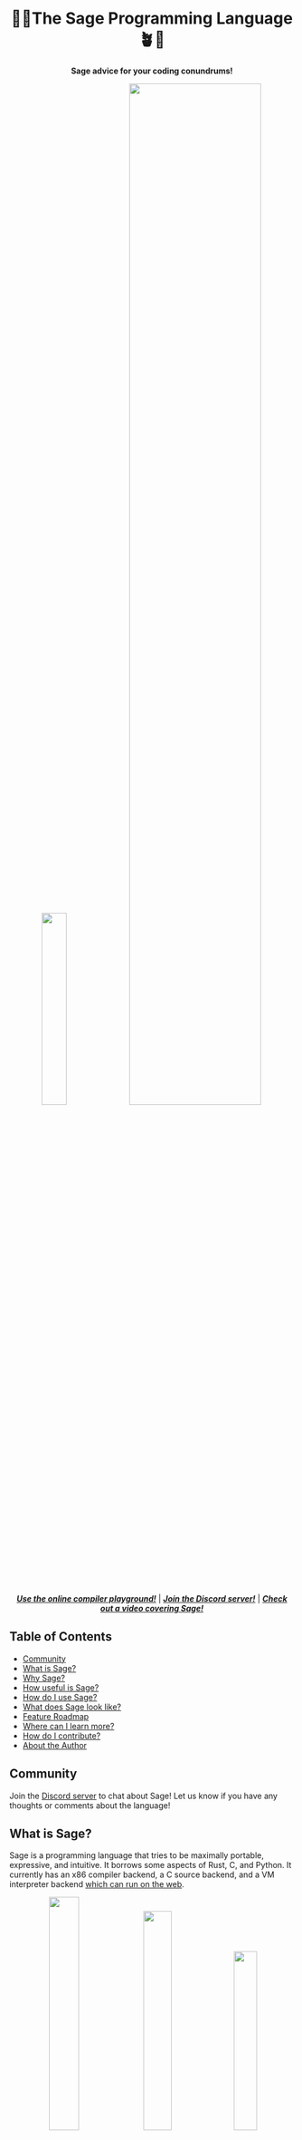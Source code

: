 <div align="center">
  <h1>🌿🌱<b>The Sage Programming Language</b>🪴🍃</h1>
  <p>
    <strong>Sage advice for your coding conundrums!</strong>
  </p>
  <p float="left">
    <img src="./assets/code1.png" width="29.5%"/>
    <a href="https://adam-mcdaniel.net/sage"><img src="./assets/sage.png" width="68%"/></a>
  </p>
  <p>
    <a href="https://adam-mcdaniel.net/sage"><b><i>Use the online compiler playground!</i></b></a>
    | <a href="https://discord.gg/rSGkM4bcdP"><b><i>Join the Discord server!</i></b></a>
    | <a href="https://www.youtube.com/watch?v=QdnxjYj1pS0"><b><i>Check out a video covering Sage!</i></b></a>
  </p>
  <!-- [***Here's a link to the online compiler playground!***](https://adam-mcdaniel.net/sage)
  [***Here's a link to the online compiler playground!***](https://adam-mcdaniel.net/sage) -->
</div>


## Table of Contents

- [Community](#community)
- [What is Sage?](#what-is-sage)
- [Why Sage?](#why-sage)
- [How useful is Sage?](#how-useful-is-sage)
- [How do I use Sage?](#how-do-i-use-sage)
- [What does Sage look like?](#what-does-sage-look-like)
- [Feature Roadmap](#feature-roadmap)
- [Where can I learn more?](#where-can-i-learn-more)
- [How do I contribute?](#how-do-i-contribute)
- [About the Author](#about-the-author)

## Community

Join the [Discord server](https://discord.gg/rSGkM4bcdP) to chat about Sage! Let us know if you have any thoughts or comments about the language!

## What is Sage?

Sage is a programming language that tries to be maximally portable, expressive, and intuitive. It borrows some aspects of Rust, C, and Python. It currently has an x86 compiler backend, a C source backend, and a VM interpreter backend [which can run on the web](https://adam-mcdaniel.net/sage).

<div align="center">
  <p float="left">
    <img src="./assets/code2.png" width="32.5%"/>
    <img src="./assets/code1.png" width="31.5%"/>
    <img src="./assets/code3.png" width="28.5%"/>
  </p>
</div>

Sage is licensed under the [MIT License](LICENSE), and has been under development since April 2022.

## Why Sage?

Sage is very portable -- run it on your thermostat! Here's the complete list of core virtual machine instructions and their C equivalents:

| Instruction | C Equivalent    |
| ----------- | --------------- |
| `while`     | `while (reg) {` |
| `if`        | `if (reg) {`    |
| `else`      | `} else {`      |
| `end`       | `}`             |
| `set N`     | `reg = N;`      |
| `call`      | `funs[reg]();`  |
| `ret`       | `return;`       |
| `save`      | `*tape_ptr = reg;` |
| `res`       | `reg = *tape_ptr;` |
| `move N`    | `tape_ptr += N;`   |
| `where`     | `reg = tape_ptr;`   |
| `deref`     | `push(tape_ptr); tape_ptr = *tape_ptr;` |
| `refer`     | `tape_ptr = pop();` |
| `index`     | `reg = (cell*)(reg) + *tape_ptr;`    |
| `add`       | `reg += *tape_ptr;` |
| `sub`       | `reg -= *tape_ptr;` |
| `mul`       | `reg *= *tape_ptr;` |
| `div`       | `reg /= *tape_ptr;` |
| `rem`       | `reg %= *tape_ptr;` |
| `nand`      | `reg = ~(reg & *tape_ptr);` |
| `gez`       | `reg = reg >= 0;`  |

You could fit this instruction set on a T-shirt!

The compiler can target this limited "core" instruction set, with an expanded "standard" instruction set for floating point operations and foreign functions. The core instruction set is designed to be as simple as possible for anyone to implement their own backend. [Try to see if you can implement it yourself for your backend of choice!](https://github.com/adam-mcdaniel/sage/blob/main/src/targets/c.rs)

The virtual machine has some important optimization properties: Although Sage's VM is a *very simple* zero-address-code representation, it preserves all the information to *reconstruct* an LLVM-like three-address-code representation of the original higher level IR. This makes the instruction set capable of applying LLVM's optimizations while being *much easier* to implement. **Sage's innovation is in the backend, not the frontend.**

This combination of simplicity and capacity for optimization was my motivation for creating Sage. I wanted to create a virtual machine with the largest **speed + expression + portability** to **implementation difficulty** ratio, and a high level language that could compile to it. I think Sage is a good solution to this problem.

This project is based on some ideas I had while working on [Harbor](https://github.com/adam-mcdaniel/harbor) for a hackathon.

## How useful is Sage?

Sage is a very young project, and is not ready for production. It's still possible to write very useful programs in it, though.

[SageOS is an operating system with a userspace written in Sage.](https://github.com/adam-mcdaniel/sage-os) Its graphical shell and presentation app (both written in Sage) use the FFI to draw to the screen, receive input from the mouse and keyboard, interact with the filesystem, and schedule new processes. [You can look at the shell code here.](https://github.com/adam-mcdaniel/sage/tree/main/examples/sage-os/shell.sg)

[![Shell1](assets/shell1.png)](https://github.com/adam-mcdaniel/sage-os)
[![Shell2](assets/shell2.png)](https://github.com/adam-mcdaniel/sage-os)

The presentation app parses PPM image files from the filesystem and renders them to the screen. [You can look at the presentation code here.](https://github.com/adam-mcdaniel/sage/tree/main/examples/sage-os/presentation.sg)

[![Presentation](assets/presentation.png)](https://github.com/adam-mcdaniel/sage-os)

Sage's foreign function interface is simple and can directly call C functions or backend-specific builtins. Check out the [web-demo](https://adam-mcdaniel.net/sage)'s foreign function interface example that calls some JavaScript code to draw graphics or alert the user!

## How do I use Sage?

To start using sage, install it with cargo:

```bash
$ cargo install --git https://github.com/adam-mcdaniel/sage
```

Then, you can run a sage file with the `sage` command:

```bash
$ sage examples/frontend/interactive-calculator.sg
```

You can also compile a sage file to C with the `--target` flag:

```bash
$ sage examples/frontend/interactive-calculator.sg --target c
$ # Or `-t c` for short
$ sage examples/frontend/interactive-calculator.sg -tc
$ gcc out.c -o out
$ ./out
```

Check out the [code for the web-demo](https://github.com/adam-mcdaniel/sage/tree/main/examples/web) to see how to use Sage in a web page.

## What does Sage look like?

Here's an example of a polymorphic linked list in Sage using Rust-like `enum`s! It's straightforward to implement operations like `map` with just a few lines.


<div align="center">
  <img src="./assets/code1.png" width="66%"/>  
</div>


Here's an example of Sage's structural typing: a `Rectangle` can be created by concatenating the fields of a `Position` and a `Size`!


<div align="center">
  <img src="./assets/code2.png" width="66%"/>
</div>


Here's an example of Sage's pattern matching: it's easy to deconstruct a value using `match`, `if let`, or a simple `let` binding. Sage's `match` expressions are very powerful!


<div align="center">
  <img src="./assets/code3.png" width="66%"/>
</div>


Go to the [web-demo](https://adam-mcdaniel.net/sage) or the [examples/frontend](https://github.com/adam-mcdaniel/sage/tree/main/examples/frontend) folder to see more code examples.

## Feature Roadmap

- [x] Compiler Backends
  - [ ] LLVM (highly desired!)
  - [x] C (fully-implemented but unoptimized)
  - [x] Interpreter (fully-implemented but unoptimized)
  - [x] Web Backend
    - [x] Interpreter
    - [ ] Visual demo like the [web-demo](https://adam-mcdaniel.net/harbor) for [Harbor](https://github.com/adam-mcdaniel/harbor)
- [x] SIMD vector instruction support
- [x] Static variables and constant expressions
- [x] Conditional compilation
- [x] Polymorphic functions
- [x] Mutability checks
- [x] Rust-like `enum`s
- [x] Pattern `match`ing
- [x] Structural typing
- [x] Associated constants and methods
- [x] Recursive polymorphic types
- [ ] Iterators and list/vector/array comprehensions
- [ ] Hindley-Milner type inference
- [ ] VSCode extension (syntax highlighting, code completion, etc.)
- [ ] Typeclasses
- [ ] `no-std` implementation of compiler
- [x] Modules
- [x] A standard library
  - [ ] Type Reflection Module
  - [x] Collections Module
  - [ ] Networking Module
  - [ ] Filesystem Module
  - [ ] Graphics Module
  - [ ] Audio Module
  - [ ] GUI Module
  - [ ] WebAssembly Module
  - [ ] Foreign Function Interface Module (create backend with `.toml` file)
  - [ ] Memory Management Module
- [x] Better frontend parser (switch to [Nom](https://crates.io/crates/nom)?)
- [ ] A package manager
- [x] AST Macros
- [ ] C frontend (compile C to Sage VM)
- [ ] Self-hosting implementation

## Where can I learn more?

You can read [my blog post](https://adam-mcdaniel-blog.github.io/compilers-for-the-future) (~20 minute read) about the programming language to learn more about the implementation!

Join the [Discord server](https://discord.gg/rSGkM4bcdP) to chat about Sage!

## How do I contribute?

If you want to contribute, you can open an issue or a pull request. [Adding backends for other architectures is a great way to contribute!](https://github.com/adam-mcdaniel/sage/blob/main/src/targets/c.rs) We also need a VSCode syntax highlighting extension!

## About the Author

[I'm a 21 year old computer science graduate student](https://adam-mcdaniel.net) at the [University of Tennessee, Knoxville🍊](https://www.youtube.com/watch?v=-8MlEo02u54). Rust is my favorite language, and [I've](https://github.com/adam-mcdaniel/oakc) [written](https://github.com/adam-mcdaniel/harbor) [many](https://github.com/adam-mcdaniel/tsar) [other](https://github.com/adam-mcdaniel/free) [compilers](https://github.com/adam-mcdaniel/xasm). This is the last project I started as a teenager, and I was the only author to touch any of the code up to version `v0.0.2-alpha` (12/25/2023)! I'm looking for work opportunities for Summer 2024 (after I finish my Masters degree), so if you're interested in hiring me, please reach out to me at [amcdan23@vols.utk.edu](mailto:amcdan23@vols.utk.edu)!
